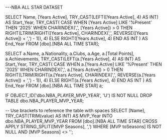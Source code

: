 ---NBA ALL STAR DATASET

SELECT 
    Name,
    [Years Active],
    TRY_CAST(LEFT([Years Active], 4) AS INT) AS Start_Year,
    TRY_CAST(
        CASE 
            WHEN [Years Active] LIKE '%Present' THEN '2025'
            WHEN CHARINDEX(',', [Years Active]) > 0 THEN 
                RIGHT(LTRIM(RIGHT([Years Active], CHARINDEX(',', REVERSE([Years Active]) + ',') - 1)), 4)
            ELSE 
                RIGHT([Years Active], 4)
        END AS INT
    ) AS End_Year
FROM [dbo].[NBA ALL TIME STAR];




SELECT 
    a.Name,
    a.Nationality,
    a.Clubs,
    a.Age,
    a.[Total Points],
    a.Achievements,
    TRY_CAST(LEFT(a.[Years Active], 4) AS INT) AS Start_Year,
    TRY_CAST(
        CASE 
            WHEN a.[Years Active] LIKE '%Present' THEN '2025'
            WHEN CHARINDEX(',', a.[Years Active]) > 0 THEN 
                RIGHT(LTRIM(RIGHT(a.[Years Active], CHARINDEX(',', REVERSE(a.[Years Active]) + ',') - 1)), 4)
            ELSE 
                RIGHT(a.[Years Active], 4)
        END AS INT
    ) AS End_Year
FROM [dbo].[NBA ALL TIME STAR] a;



IF OBJECT_ID('dbo.NBA_PLAYER_MVP_YEAR', 'U') IS NOT NULL
    DROP TABLE dbo.NBA_PLAYER_MVP_YEAR;

-- Use brackets to reference the table with spaces
SELECT 
    [Name],
    TRY_CAST(TRIM(value) AS INT) AS MVP_Year
INTO dbo.NBA_PLAYER_MVP_YEAR
FROM [dbo].[NBA ALL TIME STAR]
CROSS APPLY STRING_SPLIT([MVP Seasons], ',')
WHERE [MVP toSeasons] IS NOT NULL AND [MVP Seasons] <> '';
